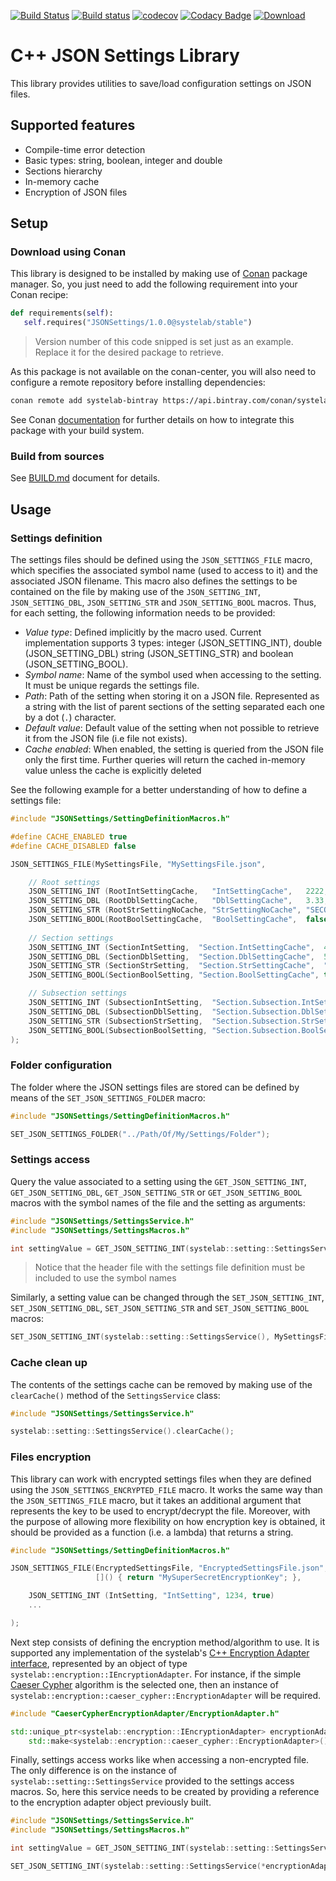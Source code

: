 [![Build Status](https://travis-ci.org/systelab/cpp-json-settings.svg?branch=master)](https://travis-ci.org/systelab/cpp-json-settings)
[![Build status](https://ci.appveyor.com/api/projects/status/vl7vvxt33ex4l1bk?svg=true)](https://ci.appveyor.com/project/systelab/cpp-json-settings)
[![codecov](https://codecov.io/gh/systelab/cpp-json-settings/branch/master/graph/badge.svg)](https://codecov.io/gh/systelab/cpp-json-settings)
[![Codacy Badge](https://api.codacy.com/project/badge/Grade/6526d0da00cb4c90ad196782faf09523)](https://www.codacy.com/manual/systelab/cpp-json-settings?utm_source=github.com&amp;utm_medium=referral&amp;utm_content=systelab/cpp-json-settings&amp;utm_campaign=Badge_Grade)
[![Download](https://api.bintray.com/packages/systelab/conan/JSONSettings:systelab/images/download.svg)](https://bintray.com/systelab/conan/JSONSettings:systelab/_latestVersion)

# C++ JSON Settings Library

This library provides utilities to save/load configuration settings on JSON files.

## Supported features

* Compile-time error detection
* Basic types: string, boolean, integer and double
* Sections hierarchy
* In-memory cache
* Encryption of JSON files



## Setup

### Download using Conan

This library is designed to be installed by making use of [Conan](https://conan.io/) package manager. So, you just need to add the following requirement into your Conan recipe:

```python
def requirements(self):
   self.requires("JSONSettings/1.0.0@systelab/stable")
```

> Version number of this code snipped is set just as an example. Replace it for the desired package to retrieve.

As this package is not available on the conan-center, you will also need to configure a remote repository before installing dependencies:

```bash
conan remote add systelab-bintray https://api.bintray.com/conan/systelab/conan 
```

See Conan [documentation](https://docs.conan.io/en/latest/) for further details on how to integrate this package with your build system.

### Build from sources

See [BUILD.md](BUILD.md) document for details.




## Usage

### Settings definition

The settings files should be defined using the `JSON_SETTINGS_FILE` macro, which specifies the associated symbol name (used to access to it) and the associated JSON filename.
This macro also defines the settings to be contained on the file by making use of the `JSON_SETTING_INT`, `JSON_SETTING_DBL`, `JSON_SETTING_STR` and `JSON_SETTING_BOOL` macros.
Thus, for each setting, the following information needs to be provided:

* *Value type*: Defined implicitly by the macro used. Current implementation supports 3 types: integer (JSON_SETTING_INT), double (JSON_SETTING_DBL) string (JSON_SETTING_STR) and boolean (JSON_SETTING_BOOL).
* *Symbol name*: Name of the symbol used when accessing to the setting. It must be unique regards the settings file.
* *Path*: Path of the setting when storing it on a JSON file. Represented as a string with the list of parent sections of the setting separated each one by a dot (`.`) character.
* *Default value*: Default value of the setting when not possible to retrieve it from the JSON file (i.e file not exists).
* *Cache enabled*: When enabled, the setting is queried from the JSON file only the first time. Further queries will return the cached in-memory value unless the cache is explicitly deleted

See the following example for a better understanding of how to define a settings file:

``` cpp
#include "JSONSettings/SettingDefinitionMacros.h"

#define CACHE_ENABLED true
#define CACHE_DISABLED false

JSON_SETTINGS_FILE(MySettingsFile, "MySettingsFile.json",

	// Root settings
	JSON_SETTING_INT (RootIntSettingCache,   "IntSettingCache",   2222,     CACHE_ENABLED)
	JSON_SETTING_DBL (RootDblSettingCache,   "DblSettingCache",   3.33,     CACHE_DISABLED)
	JSON_SETTING_STR (RootStrSettingNoCache, "StrSettingNoCache", "SECOND", CACHE_DISABLED)
	JSON_SETTING_BOOL(RootBoolSettingCache,  "BoolSettingCache",  false,    CACHE_ENABLED)
	
	// Section settings
	JSON_SETTING_INT (SectionIntSetting,  "Section.IntSettingCache",  4321, CACHE_ENABLED)
	JSON_SETTING_DBL (SectionDblSetting,  "Section.DblSettingCache",  55.5, CACHE_ENABLED)
	JSON_SETTING_STR (SectionStrSetting,  "Section.StrSettingCache",  "ba", CACHE_ENABLED)
	JSON_SETTING_BOOL(SectionBoolSetting, "Section.BoolSettingCache", true, CACHE_ENABLED)

	// Subsection settings
	JSON_SETTING_INT (SubsectionIntSetting,  "Section.Subsection.IntSettingCache",   8765, CACHE_DISABLED)
	JSON_SETTING_DBL (SubsectionDblSetting,  "Section.Subsection.DblSettingCache",  8.888, CACHE_DISABLED)
	JSON_SETTING_STR (SubsectionStrSetting,  "Section.Subsection.StrSettingCache",   "dc", CACHE_DISABLED)
	JSON_SETTING_BOOL(SubsectionBoolSetting, "Section.Subsection.BoolSettingCache", false, CACHE_DISABLED)
);
```


### Folder configuration

The folder where the JSON settings files are stored can be defined by means of the `SET_JSON_SETTINGS_FOLDER` macro:

``` cpp
#include "JSONSettings/SettingDefinitionMacros.h"

SET_JSON_SETTINGS_FOLDER("../Path/Of/My/Settings/Folder");
```


### Settings access

Query the value associated to a setting using the `GET_JSON_SETTING_INT`, `GET_JSON_SETTING_DBL`, `GET_JSON_SETTING_STR` or `GET_JSON_SETTING_BOOL` macros with the symbol names of the file and the setting as arguments:

``` cpp
#include "JSONSettings/SettingsService.h"
#include "JSONSettings/SettingsMacros.h"

int settingValue = GET_JSON_SETTING_INT(systelab::setting::SettingsService(), MySettingsFile, SectionIntSetting);
```
> Notice that the header file with the settings file definition must be included to use the symbol names

Similarly, a setting value can be changed through the `SET_JSON_SETTING_INT`, `SET_JSON_SETTING_DBL`, `SET_JSON_SETTING_STR` and `SET_JSON_SETTING_BOOL` macros:

``` cpp
SET_JSON_SETTING_INT(systelab::setting::SettingsService(), MySettingsFile, SubsectionStrSetting, "New value for subsection setting");
```


### Cache clean up

The contents of the settings cache can be removed by making use of the `clearCache()` method of the `SettingsService` class:

``` cpp
#include "JSONSettings/SettingsService.h"

systelab::setting::SettingsService().clearCache();
```


### Files encryption

This library can work with encrypted settings files when they are defined using the `JSON_SETTINGS_ENCRYPTED_FILE` macro. It works the same way than the `JSON_SETTINGS_FILE` macro, but it takes an additional argument that represents the key to be used to encrypt/decrypt the file. Moreover, with the purpose of allowing more flexibility on how encryption key is obtained, it should be provided as a function (i.e. a lambda) that returns a string.

``` cpp
#include "JSONSettings/SettingDefinitionMacros.h"

JSON_SETTINGS_FILE(EncryptedSettingsFile, "EncryptedSettingsFile.json",
                   []() { return "MySuperSecretEncryptionKey"; },

	JSON_SETTING_INT (IntSetting, "IntSetting", 1234, true)
	...

);
```

Next step consists of defining the encryption method/algorithm to use. It is supported any implementation of the systelab's [C++ Encryption Adapter interface](https://github.com/systelab/cpp-encryption-adapter), represented by an object of type `systelab::encryption::IEncryptionAdapter`. For instance, if the simple [Caeser Cypher](https://github.com/systelab/cpp-caeser-cypher-encryption-adapter) algorithm is the selected one, then an instance of `systelab::encryption::caeser_cypher::EncryptionAdapter` will be required.

``` cpp
#include "CaeserCypherEncryptionAdapter/EncryptionAdapter.h"

std::unique_ptr<systelab::encryption::IEncryptionAdapter> encryptionAdapter =
    std::make<systelab::encryption::caeser_cypher::EncryptionAdapter>();
```

Finally, settings access works like when accessing a non-encrypted file. The only difference is on the instance of `systelab::setting::SettingsService` provided to the settings access macros. So, here this service needs to be created by providing a reference to the encryption adapter object previously built.

``` cpp
#include "JSONSettings/SettingsService.h"
#include "JSONSettings/SettingsMacros.h"

int settingValue = GET_JSON_SETTING_INT(systelab::setting::SettingsService(*encryptionAdapter), EncryptedSettingsFile, IntSetting);

SET_JSON_SETTING_INT(systelab::setting::SettingsService(*encryptionAdapter), EncryptedSettingsFile, IntSetting, 4321);
```

